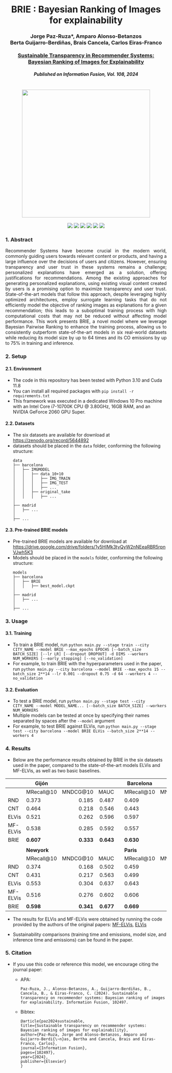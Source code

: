 # <div align="center"> BRIE : Bayesian Ranking of Images for explainability </div>

### <div align="center"> Jorge Paz-Ruza*, Amparo Alonso-Betanzos <br> Berta Guijarro-Berdiñas, Brais Cancela, Carlos Eiras-Franco <br> <br> [Sustainable Transparency in Recommender Systems: <br> Bayesian Ranking of Images for Explainability](https://doi.org/10.1016/j.inffus.2024.102497) </div>

##### <div align="center"> Published on <b>Information Fusion</b>, Vol. 108, 2024</div>







<br>

<div align="center"><img src="https://media.licdn.com/dms/image/v2/D5622AQHXcMV1koKxrw/feedshare-shrink_2048_1536/feedshare-shrink_2048_1536/0/1717443614322?e=1730332800&v=beta&t=2F_jRrOCeF55B4Qv1ei_Q-rewvdL7PYJ1Jm1KIsqDvI" width="400"></div>

<br>

<div align="center">
    <img src="https://img.shields.io/endpoint.svg?url=https://paperswithcode.com/badge/sustainable-transparency-in-recommender/image-based-recommendation-explainability-on"/>
    <img src="https://img.shields.io/endpoint.svg?url=https://paperswithcode.com/badge/sustainable-transparency-in-recommender/image-based-recommendation-explainability-on-5"/>
    <img src="https://img.shields.io/endpoint.svg?url=https://paperswithcode.com/badge/sustainable-transparency-in-recommender/image-based-recommendation-explainability-on-2"/>
    <img src="https://img.shields.io/endpoint.svg?url=https://paperswithcode.com/badge/sustainable-transparency-in-recommender/image-based-recommendation-explainability-on-3"/>
    <img src="https://img.shields.io/endpoint.svg?url=https://paperswithcode.com/badge/sustainable-transparency-in-recommender/image-based-recommendation-explainability-on-4"/>
    <img src="https://img.shields.io/endpoint.svg?url=https://paperswithcode.com/badge/sustainable-transparency-in-recommender/image-based-recommendation-explainability-on-1"/>
</div>


### 1. Abstract

<p align="justify"> Recommender Systems have become crucial in the modern world, commonly guiding users towards relevant content or products, and having a large influence over the decisions of users and citizens. However, ensuring transparency and user trust in these systems remains a challenge; personalized explanations have emerged as a solution, offering justifications for recommendations. Among the existing approaches for generating personalized explanations, using existing visual content created by users is a promising option to maximize transparency and user trust. State-of-the-art models that follow this approach, despite leveraging highly optimized architectures, employ surrogate learning tasks that do not efficiently model the objective of ranking images as explanations for a given recommendation; this leads to a suboptimal training process with high computational costs that may not be reduced without affecting model performance. This work presents BRIE, a novel model where we leverage Bayesian Pairwise Ranking to enhance the training process, allowing us to consistently outperform state-of-the-art models in six real-world datasets while reducing its model size by up to 64 times and its CO
 emissions by up to 75% in training and inference.</p>

### 2. Setup

#### 2.1. Environment
- The code in this repository has been tested with Python 3.10 and Cuda 11.8
- You can install all required packages with `pip install -r requirements.txt`
- This framework was executed in a dedicated Windows 10 Pro machine with an Intel Core i7-10700K CPU @ 3.80GHz, 16GB RAM, and an NVIDIA GeForce 2060 GPU Super.

#### 2.2. Datasets
- The six datasets are available for download at https://zenodo.org/record/5644892
- datasets should be placed in the `data` folder, conforming the following structure:
    ```
    data
    ├── barcelona
    │   ├── IMGMODEL
    │   │   ├── data_10+10
    │   │   │   ├── IMG_TRAIN
    │   │   │   ├── IMG_TEST
    │   │   │   ├── ...
    │   │   ├── original_take
    │   │   │   ├── ...
    │   
    ├── madrid
    │   ├── ...
    │
    ├── ...
    ```

#### 2.3. Pre-trained BRIE models
- Pre-trained BRIE models are available for download at https://drive.google.com/drive/folders/1y5HlMk3tyQyW2nNEeaRBR5rpnVJwh5K3
- Models should be placed in the `models` folder, conforming the following structure:
    ```
    models
    ├── barcelona
    │   ├── BRIE
    │   │   ├── best_model.ckpt
    │   
    ├── madrid
    │   ├── ...
    │
    ├── ...
    ```
### 3. Usage

#### 3.1. Training
- To train a BRIE model, run `python main.py --stage train --city CITY_NAME --model BRIE --max_epochs EPOCHS [--batch_size BATCH_SIZE] [--lr LR] [--dropout DROPOUT] -d DIMS --workers NUM_WORKERS [--early_stopping] [--no_validation]`
- For example, to train BRIE with the hyperparameters used in the paper, run `python main.py --city barcelona --model BRIE --max_epochs 15 --batch_size 2**14 --lr 0.001 --dropout 0.75 -d 64 --workers 4 --no_validation`

#### 3.2. Evaluation
- To test a BRIE model, run `python main.py --stage test --city CITY_NAME --model MODEL_NAME... [--batch_size BATCH_SIZE] --workers NUM_WORKERS`
- Multiple models can be tested at once by specifying their names separated by spaces after the `--model` argument
- For example, to test BRIE against ELVis, run `python main.py --stage test --city barcelona --model BRIE ELVis --batch_size 2**14 --workers 4`

### 4. Results

- Below are the performance results obtained by BRIE in the six datasets used in the paper, compared to the state-of-the-art models ELVis and MF-ELVis, as well as two basic baselines. 

<div align="center">

|          | **Gijón**   |           |           |   | **Barcelona** |           |           |   | **Madrid** |           |           |
|----------|-------------|----------:|----------:|---|---------------|----------:|----------:|---|------------|----------:|----------:|
|          | MRecall@10  | MNDCG@10  | MAUC      |   | MRecall@10    | MNDCG@10  | MAUC      |   | MRecall@10 | MNDCG@10  | MAUC      |
| RND      |       0.373 |     0.185 |     0.487 |   |         0.409 |     0.186 |     0.502 |   |      0.374 |     0.171 |     0.499 |
| CNT      |       0.464 |     0.218 |     0.546 |   |         0.443 |     0.219 |     0.554 |   |      0.420 |     0.203 |     0.557 |
| ELVis    |       0.521 |     0.262 |     0.596 |   |         0.597 |     0.327 |     0.631 |   |      0.572 |     0.314 |     0.638 |
| MF-ELVis |       0.538 |     0.285 |     0.592 |   |         0.557 |     0.293 |     0.596 |   |      0.528 |     0.279 |     0.601 |
| BRIE     |   **0.607** | **0.333** | **0.643** |   |     **0.630** | **0.368** | **0.663** |   |  **0.612** | **0.348** | **0.673** |
|          |             |           |           |   |               |           |           |   |            |           |           |
|          | **Newyork** |           |           |   | **Paris**     |           |           |   | **London** |           |           |
|          | MRecall@10  | MNDCG@10  | MAUC      |   | MRecall@10    | MNDCG@10  | MAUC      |   | MRecall@10 | MNDCG@10  | MAUC      |
| RND      |       0.374 |     0.168 |     0.502 |   |         0.459 |     0.209 |     0.502 |   |      0.342 |     0.155 |     0.500 |
| CNT      |       0.431 |     0.217 |     0.563 |   |         0.499 |     0.245 |     0.557 |   |      0.400 |     0.200 |     0.562 |
| ELVis    |       0.553 |     0.304 |     0.637 |   |         0.643 |     0.352 |     0.630 |   |      0.530 |     0.293 |     0.629 |
| MF-ELVis |       0.516 |     0.276 |     0.602 |   |         0.606 |     0.323 |     0.596 |   |      0.531 |     0.267 |     0.597 |
| BRIE     |   **0.598** | **0.341** | **0.677** |   |     **0.669** | **0.391** | **0.666** |   |  **0.563** | **0.318** | **0.665** |

</div>




- The results for ELVis and MF-ELVis were obtained by running the code provided by the authors of the original papers: [MF-ELVis](https://github.com/Kominaru/tfg-komi), [ELVis](https://github.com/pablo-pnunez/ELVis)

- Sustainability comparisons (training time and emissions, model size, and inference time and emissions) can be found in the paper.

### 5. Citation

- If you use this code or reference this model, we encourage citing the journal paper:

  - APA:
    ```
    Paz-Ruza, J., Alonso-Betanzos, A., Guijarro-Berdiñas, B., Cancela, B., & Eiras-Franco, C. (2024). Sustainable transparency on recommender systems: Bayesian ranking of images for explainability. Information Fusion, 102497.
    ```

  - Bibtex:
    ```
    @article{paz2024sustainable,
    title={Sustainable transparency on recommender systems: Bayesian ranking of images for explainability},
    author={Paz-Ruza, Jorge and Alonso-Betanzos, Amparo and Guijarro-Berdi{\~n}as, Bertha and Cancela, Brais and Eiras-Franco, Carlos},
    journal={Information Fusion},
    pages={102497},
    year={2024},
    publisher={Elsevier}
    }
    ```
